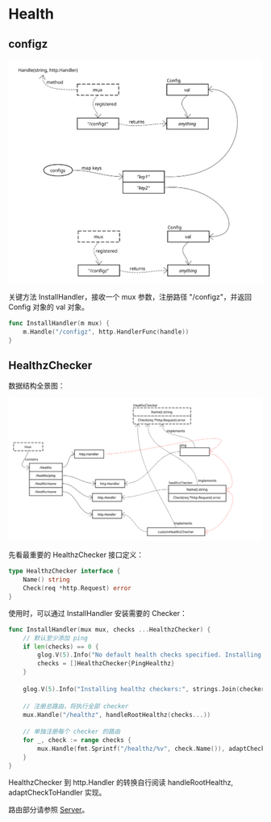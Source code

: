 # Health

## configz

![Configz Overview](./images/configz.svg)

关键方法 InstallHandler，接收一个 mux 参数，注册路径 "/configz"，并返回 Config 对象的 val 对象。

```go
func InstallHandler(m mux) {
	m.Handle("/configz", http.HandlerFunc(handle))
}
```

## HealthzChecker

数据结构全景图：

![Healthz Checker Overview](./images/healthz_checker.svg)

先看最重要的 HealthzChecker 接口定义：

```go
type HealthzChecker interface {
	Name() string
	Check(req *http.Request) error
}
```

使用时，可以通过 InstallHandler 安装需要的 Checker：

```go
func InstallHandler(mux mux, checks ...HealthzChecker) {
	// 默认至少添加 ping
	if len(checks) == 0 {
		glog.V(5).Info("No default health checks specified. Installing the ping handler.")
		checks = []HealthzChecker{PingHealthz}
	}

	glog.V(5).Info("Installing healthz checkers:", strings.Join(checkerNames(checks...), ", "))

	// 注册总路由，将执行全部 checker
	mux.Handle("/healthz", handleRootHealthz(checks...))

	// 单独注册每个 checker 的路由
	for _, check := range checks {
		mux.Handle(fmt.Sprintf("/healthz/%v", check.Name()), adaptCheckToHandler(check.Check))
	}
}
```

HealthzChecker 到 http.Handler 的转换自行阅读 handleRootHealthz, adaptCheckToHandler 实现。

路由部分请参照 [Server](./server.md)。
